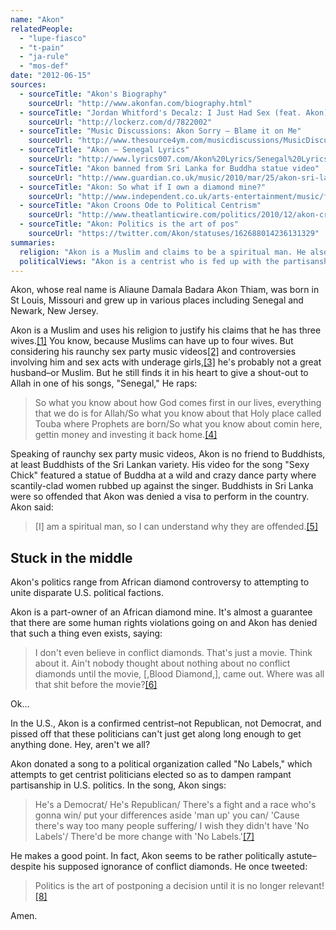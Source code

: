 ```yaml
---
name: "Akon"
relatedPeople:
  - "lupe-fiasco"
  - "t-pain"
  - "ja-rule"
  - "mos-def"
date: "2012-06-15"
sources:
  - sourceTitle: "Akon's Biography"
    sourceUrl: "http://www.akonfan.com/biography.html"
  - sourceTitle: "Jordan Whitford's Decalz: I Just Had Sex (feat. Akon)"
    sourceUrl: "http://lockerz.com/d/7822002"
  - sourceTitle: "Music Discussions: Akon Sorry – Blame it on Me"
    sourceUrl: "http://www.thesource4ym.com/musicdiscussions/MusicDiscussions.aspx?id=9"
  - sourceTitle: "Akon – Senegal Lyrics"
    sourceUrl: "http://www.lyrics007.com/Akon%20Lyrics/Senegal%20Lyrics.html"
  - sourceTitle: "Akon banned from Sri Lanka for Buddha statue video"
    sourceUrl: "http://www.guardian.co.uk/music/2010/mar/25/akon-sri-lanka-buddha-statue"
  - sourceTitle: "Akon: So what if I own a diamond mine?"
    sourceUrl: "http://www.independent.co.uk/arts-entertainment/music/features/akon-so-what-if-i-own-a-diamond-mine-436472.html"
  - sourceTitle: "Akon Croons Ode to Political Centrism"
    sourceUrl: "http://www.theatlanticwire.com/politics/2010/12/akon-croons-ode-to-political-centrism/18213/"
  - sourceTitle: "Akon: Politics is the art of pos"
    sourceUrl: "https://twitter.com/Akon/statuses/162688014236131329"
summaries:
  religion: "Akon is a Muslim and claims to be a spiritual man. He also allegedly has three wives, like any good, wealthy Muslim."
  politicalViews: "Akon is a centrist who is fed up with the partisanship of U.S. politics."
---
```


Akon, whose real name is Aliaune Damala Badara Akon Thiam, was born in St Louis, Missouri and grew up in various places including Senegal and Newark, New Jersey.

Akon is a Muslim and uses his religion to justify his claims that he has three wives.<a class="source-citation" href="#http%3A%2F%2Fwww.akonfan.com%2Fbiography.html" title="Akon&apos;s Biography">[1]</a> You know, because Muslims can have up to four wives. But considering his raunchy sex party music videos<a class="source-citation" href="#http%3A%2F%2Flockerz.com%2Fd%2F7822002" title="Jordan Whitford&apos;s Decalz: I Just Had Sex (feat. Akon)">[2]</a> and controversies involving him and sex acts with underage girls,<a class="source-citation" href="#http%3A%2F%2Fwww.thesource4ym.com%2Fmusicdiscussions%2FMusicDiscussions.aspx%3Fid%3D9" title="Music Discussions: Akon Sorry – Blame it on Me">[3]</a> he's probably not a great husband–or Muslim. But he still finds it in his heart to give a shout-out to Allah in one of his songs, "Senegal," He raps:

>So what you know about how God comes first in our lives, everything that we do is for Allah/So what you know about that Holy place called Touba where Prophets are born/So what you know about comin here, gettin money and investing it back home.<a class="source-citation" href="#http%3A%2F%2Fwww.lyrics007.com%2FAkon%2520Lyrics%2FSenegal%2520Lyrics.html" title="Akon – Senegal Lyrics">[4]</a>

Speaking of raunchy sex party music videos, Akon is no friend to Buddhists, at least Buddhists of the Sri Lankan variety. His video for the song "Sexy Chick" featured a statue of Buddha at a wild and crazy dance party where scantily-clad women rubbed up against the singer. Buddhists in Sri Lanka were so offended that Akon was denied a visa to perform in the country. Akon said:

>[I] am a spiritual man, so I can understand why they are offended.<a class="source-citation" href="#http%3A%2F%2Fwww.guardian.co.uk%2Fmusic%2F2010%2Fmar%2F25%2Fakon-sri-lanka-buddha-statue" title="Akon banned from Sri Lanka for Buddha statue video">[5]</a>

## Stuck in the middle

Akon's politics range from African diamond controversy to attempting to unite disparate U.S. political factions.

Akon is a part-owner of an African diamond mine. It's almost a guarantee that there are some human rights violations going on and Akon has denied that such a thing even exists, saying:

>I don't even believe in conflict diamonds. That's just a movie. Think about it. Ain't nobody thought about nothing about no conflict diamonds until the movie, [,Blood Diamond,], came out. Where was all that shit before the movie?<a class="source-citation" href="#http%3A%2F%2Fwww.independent.co.uk%2Farts-entertainment%2Fmusic%2Ffeatures%2Fakon-so-what-if-i-own-a-diamond-mine-436472.html" title="Akon: So what if I own a diamond mine?">[6]</a>

Ok…

In the U.S., Akon is a confirmed centrist–not Republican, not Democrat, and pissed off that these politicians can't just get along long enough to get anything done. Hey, aren't we all?

Akon donated a song to a political organization called "No Labels," which attempts to get centrist politicians elected so as to dampen rampant partisanship in U.S. politics. In the song, Akon sings:

>He's a Democrat/ He's Republican/ There's a fight and a race who's gonna win/ put your differences aside 'man up' you can/ 'Cause there's way too many people suffering/ I wish they didn't have 'No Labels'/ There'd be more change with 'No Labels.'<a class="source-citation" href="#http%3A%2F%2Fwww.theatlanticwire.com%2Fpolitics%2F2010%2F12%2Fakon-croons-ode-to-political-centrism%2F18213%2F" title="Akon Croons Ode to Political Centrism">[7]</a>

He makes a good point. In fact, Akon seems to be rather politically astute–despite his supposed ignorance of conflict diamonds. He once tweeted:

>Politics is the art of postponing a decision until it is no longer relevant!<a class="source-citation" href="#https%3A%2F%2Ftwitter.com%2FAkon%2Fstatuses%2F162688014236131329" title="Akon: Politics is the art of pos">[8]</a>

Amen.
